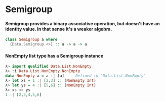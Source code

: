 # Semigroup

#### Semigroup provides a binary associative operation, but doesn't have an identity value. In that sense it's a weaker algebra.
```haskell
class Semigroup a where
  (Data.Semigroup.<>) :: a -> a -> a
```

#### NonEmpty list type has a Semigroup instance
```haskell
λ> import qualified Data.List.NonEmpty
λ> :i Data.List.NonEmpty.NonEmpty
data NonEmpty a = a :| [a] 	-- Defined in ‘Data.List.NonEmpty’
λ> let xs = 1 :| [2,3] :: (NonEmpty Int)
λ> let ys = 4 :| [5,6] :: (NonEmpty Int)
λ> xs <> ys
1 :| [2,3,4,5,6]
```
